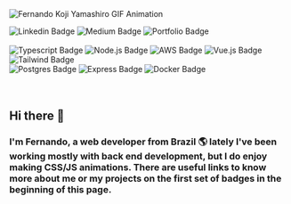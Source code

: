 <img alt="Fernando Koji Yamashiro GIF Animation" src="https://drive.google.com/uc?export=view&id=1b19GiTyH7QHDPchrS4TeFAlrv5yp36wH" />

![Linkedin Badge](https://img.shields.io/badge/LinkedIn-0077B5?style=for-the-badge&logo=linkedin&logoColor=white&link=https://www.linkedin.com/in/fernandokojiyama/)
![Medium Badge](https://img.shields.io/badge/Medium-12100E?style=for-the-badge&logo=medium&logoColor=white&link=https://medium.com/@fernandokojidev/)
![Portfolio Badge](https://img.shields.io/static/v1?style=for-the-badge&label=PORTFOLIO&message=fernandokoji.dev&color=green&link=https://fernandokoji.dev/)
<br /><br />
![Typescript Badge](https://img.shields.io/badge/TypeScript-007ACC?style=for-the-badge&logo=typescript&logoColor=white)
![Node.js Badge](https://img.shields.io/badge/Node.js-43853D?style=for-the-badge&logo=node.js&logoColor=white)
![AWS Badge](https://img.shields.io/badge/Amazon_AWS-232F3E?style=for-the-badge&logo=amazon-aws&logoColor=white)
![Vue.js Badge](https://img.shields.io/badge/Vue.js-35495E?style=for-the-badge&logo=vue.js&logoColor=4FC08D)
![Tailwind Badge](https://img.shields.io/badge/Tailwind_CSS-38B2AC?style=for-the-badge&logo=tailwind-css&logoColor=white)
<br />
![Postgres Badge](https://img.shields.io/badge/PostgreSQL-316192?style=for-the-badge&logo=postgresql&logoColor=white)
![Express Badge](https://img.shields.io/badge/Express.js-404D59?style=for-the-badge)
![Docker Badge](https://img.shields.io/badge/Docker-2496ED?style=for-the-badge&logo=docker&logoColor=white)
<br /><br /><br />

## Hi there 👋
### I'm Fernando, a web developer from Brazil :earth_americas: lately I've been working mostly with back end development, but I do enjoy making CSS/JS animations. There are useful links to know more about me or my projects on the first set of badges in the beginning of this page.

<!--
**Kojji/Kojji** is a ✨ _special_ ✨ repository because its `README.md` (this file) appears on your GitHub profile.

Here are some ideas to get you started:

- 🔭 I’m currently working on ...
- 🌱 I’m currently learning ...
- 👯 I’m looking to collaborate on ...
- 🤔 I’m looking for help with ...
- 💬 Ask me about ...
- 📫 How to reach me: ...
- 😄 Pronouns: ...
- ⚡ Fun fact: ...
-->
